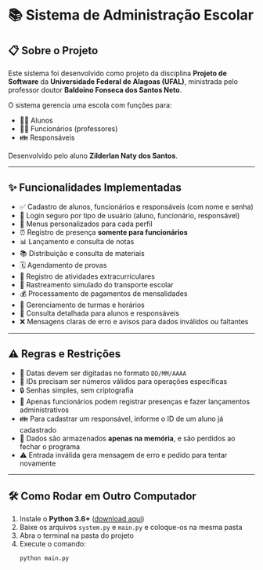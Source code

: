 # 📚 Sistema de Administração Escolar

## 📋 Sobre o Projeto

Este sistema foi desenvolvido como projeto da disciplina **Projeto de Software** da **Universidade Federal de Alagoas (UFAL)**, ministrada pelo professor doutor **Baldoino Fonseca dos Santos Neto**.

O sistema gerencia uma escola com funções para:

- 👨‍🎓 Alunos  
- 👨‍🏫 Funcionários (professores)  
- 👪 Responsáveis  

Desenvolvido pelo aluno **Zilderlan Naty dos Santos**.

---

## ✨ Funcionalidades Implementadas

- ✅ Cadastro de alunos, funcionários e responsáveis (com nome e senha)  
- 🔐 Login seguro por tipo de usuário (aluno, funcionário, responsável)  
- 📝 Menus personalizados para cada perfil  
- ⏰ Registro de presença **somente para funcionários**  
- 📊 Lançamento e consulta de notas  
- 📚 Distribuição e consulta de materiais  
- 🗓️ Agendamento de provas  
- 🎯 Registro de atividades extracurriculares  
- 🚌 Rastreamento simulado do transporte escolar  
- 💰 Processamento de pagamentos de mensalidades  
- 📆 Gerenciamento de turmas e horários  
- 👀 Consulta detalhada para alunos e responsáveis  
- ❌ Mensagens claras de erro e avisos para dados inválidos ou faltantes  

---

## ⚠️ Regras e Restrições

- 📅 Datas devem ser digitadas no formato `DD/MM/AAAA`  
- 🔢 IDs precisam ser números válidos para operações específicas  
- 🔒 Senhas simples, sem criptografia  
- 🚫 Apenas funcionários podem registrar presenças e fazer lançamentos administrativos  
- 👪 Para cadastrar um responsável, informe o ID de um aluno já cadastrado  
- 💾 Dados são armazenados **apenas na memória**, e são perdidos ao fechar o programa  
- ⚠️ Entrada inválida gera mensagem de erro e pedido para tentar novamente  

---

## 🛠️ Como Rodar em Outro Computador

1. Instale o **Python 3.6+** ([download aqui](https://www.python.org/downloads/))  
2. Baixe os arquivos `system.py` e `main.py` e coloque-os na mesma pasta  
3. Abra o terminal na pasta do projeto  
4. Execute o comando:  
   ```bash
   python main.py
